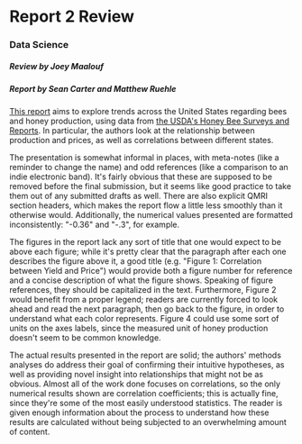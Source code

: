 # Report 2 Review
### Data Science
##### Review by Joey Maalouf
##### Report by Sean Carter and Matthew Ruehle

[This report](https://github.com/matthewruehle/DataScienceApiculture/blob/master/reports/report2.md) aims to explore trends across the United States regarding bees and honey production, using data from [the USDA's Honey Bee Surveys and Reports](https://www.nass.usda.gov/Surveys/Guide_to_NASS_Surveys/Bee_and_Honey/). In particular, the authors look at the relationship between production and prices, as well as correlations between different states.

The presentation is somewhat informal in places, with meta-notes (like a reminder to change the name) and odd references (like a comparison to an indie electronic band). It's fairly obvious that these are supposed to be removed before the final submission, but it seems like good practice to take them out of any submitted drafts as well. There are also explicit QMRI section headers, which makes the report flow a little less smoothly than it otherwise would. Additionally, the numerical values presented are formatted inconsistently: "-0.36" and "-.3", for example.

The figures in the report lack any sort of title that one would expect to be above each figure; while it's pretty clear that the paragraph after each one describes the figure above it, a good title (e.g. "Figure 1: Correlation between Yield and Price") would provide both a figure number for reference and a concise description of what the figure shows. Speaking of figure references, they should be capitalized in the text. Furthermore, Figure 2 would benefit from a proper legend; readers are currently forced to look ahead and read the next paragraph, then go back to the figure, in order to understand what each color represents. Figure 4 could use some sort of units on the axes labels, since the measured unit of honey production doesn't seem to be common knowledge.

The actual results presented in the report are solid; the authors' methods analyses do address their goal of confirming their intuitive hypotheses, as well as providing novel insight into relationships that might not be as obvious. Almost all of the work done focuses on correlations, so the only numerical results shown are correlation coefficients; this is actually fine, since they're some of the most easily understood statistics. The reader is given enough information about the process to understand how these results are calculated without being subjected to an overwhelming amount of content.
